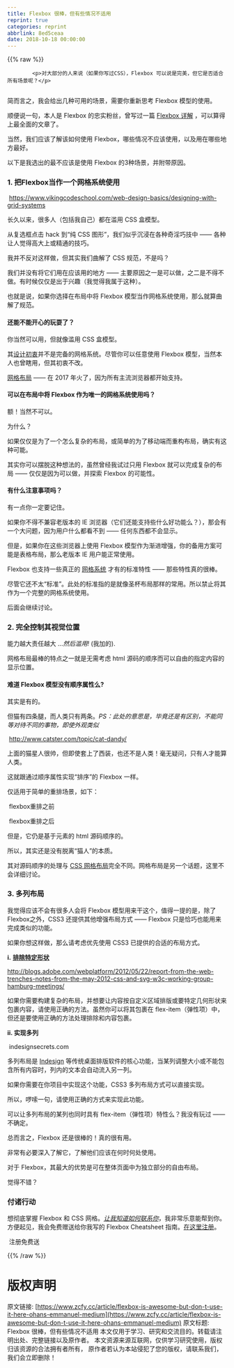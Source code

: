 ```yaml
---
title: Flexbox 很棒，但有些情况不适用
reprint: true
categories: reprint
abbrlink: 8ed5ceaa
date: 2018-10-18 00:00:00
---
```


{{% raw %}}

            <p>对大部分的人来说（如果你写过CSS），Flexbox 可以说是完美，但它是否适合所有场景呢？</p>
<p><img src="https://cdn-images-1.medium.com/max/1600/1*GHWUvoGa5fZLrGRjQuSnKg.jpeg" alt=""></p>
<p>简而言之，我会给出几种可用的场景，需要你重新思考 Flexbox 模型的使用。</p>
<p>顺便说一句，本人是 Flexbox 的忠实粉丝，曾写过一篇 <a href="https://medium.freecodecamp.com/understanding-flexbox-everything-you-need-to-know-b4013d4dc9af"> Flexbox 详解</a> ，可以算得上最全面的文章了。</p>
<p>当然，我们应该了解该如何使用 Flexbox，哪些情况不应该使用，以及用在哪些地方最好。</p>
<p>以下是我选出的最不应该是使用 Flexbox 的3种场景，并附带原因。</p>
<h3><strong>1. 把Flexbox当作一个网格系统使用</strong></h3>
<p><img src="https://cdn-images-1.medium.com/max/1600/1*bOjvKp2CL7WH6d8XdVkEnw.png" alt="">
<a href="https://www.vikingcodeschool.com/web-design-basics/designing-with-grid-systems">https://www.vikingcodeschool.com/web-design-basics/designing-with-grid-systems</a></p>
<p>长久以来，很多人（包括我自己）都在滥用 CSS 盒模型。</p>
<p>从复选框点击 hack 到“纯 CSS 图形”，我们似乎沉浸在各种奇淫巧技中 —— 各种让人觉得高大上或精通的技巧。</p>
<p>我并不反对这样做，但其实我们曲解了 CSS 规范，不是吗？</p>
<p>我们并没有将它们用在应该用的地方 —— 主要原因之一是可以做，之二是不得不做。有时候仅仅是出于兴趣（我觉得我属于这种）。</p>
<p>也就是说，如果你选择在布局中将 Flexbox 模型当作网格系统使用，那么就算曲解了规范。</p>
<h4><strong>还能不能开心的玩耍了？</strong></h4>
<p>你当然可以用，但就像滥用 CSS 盒模型。</p>
<p>其<a href="">设计初衷</a>并不是完备的网格系统。尽管你可以任意使用 Flexbox 模型，当然本人也曾瞎用，但其初衷不改。</p>
<p><a href="">网格布局</a>  —— 在 2017 年火了，因为所有主流浏览器都开始支持。</p>
<h4><strong>可以在布局中将 Flexbox 作为唯一的网格系统使用吗？</strong></h4>
<p>额！当然不可以。</p>
<p>为什么？</p>
<p>如果仅仅是为了一个怎么复杂的布局，或简单的为了移动端而重构布局，确实有这种可能。</p>
<p>其实你可以摆脱这种想法的，虽然曾经我试过只用 Flexbox 就可以完成复杂的布局 —— 仅仅是因为可以做，并探索 Flexbox 的可能性。</p>
<h4><strong>有什么注意事项吗？</strong></h4>
<p>有一点你一定要记住。</p>
<p>如果你不得不兼容老版本的 IE 浏览器（它们还能支持些什么好功能么？），那会有一个大问题，因为用户什么都看不到 —— 任何东西都不会显示。</p>
<p>但是，如果你在这些浏览器上使用 Flexbox 模型作为渐进增强，你的备用方案可能是表格布局，那么老版本 IE 用户能正常使用。</p>
<p>Flexbox 也支持一些真正的 <a href="">网格系统</a> 才有的标准特性 —— 那些特性真的很棒。</p>
<p>尽管它还不太“标准”。此处的标准指的是就像圣杯布局那样的常用。所以禁止将其作为一个完整的网格系统使用。</p>
<p>后面会继续讨论。</p>
<h3><strong>2. 完全控制其视觉位置</strong></h3>
<p>能力越大责任越大 ...<em>然后滥用!</em> (我加的).</p>
<p>网格布局最棒的特点之一就是无需考虑 html 源码的顺序而可以自由的指定内容的显示位置。</p>
<h4><strong>难道 Flexbox 模型没有顺序属性么? </strong></h4>
<p>其实是有的。</p>
<p>但猫有四条腿，而人类只有两条。<em>PS：此处的意思是，毕竟还是有区别，不能同等对待不同的事物，即使外观类似</em></p>
<p><img src="https://cdn-images-1.medium.com/max/1600/1*FqN2jAlgxrH02c0wrZZvoQ.jpeg" alt="">
<a href="http://www.catster.com/topic/cat-dandy/">http://www.catster.com/topic/cat-dandy/</a></p>
<p>上面的猫星人很帅，但即使套上了西装，也还不是人类！毫无疑问，只有人才能算人类。</p>
<p>这就跟通过顺序属性实现“排序”的 Flexbox 一样。</p>
<p>仅适用于简单的重排场景，如下：</p>
<p><img src="https://cdn-images-1.medium.com/max/1600/1*N9Ga3Z2OEBCEfdTzQcOPHg.png" alt="">
flexbox重排之前</p>
<p><img src="https://cdn-images-1.medium.com/max/1600/1*om-VcwoLbwPf1IaAMzmOvw.png" alt="">
flexbox重排之后</p>
<p>但是，它仍是基于元素的 html 源码顺序的。</p>
<p>所以，其实还是没有脱离“猫人”的本质。</p>
<p>其对源码顺序的处理与 <a href="https://www.w3.org/TR/css-grid-1/#overview">CSS 网格布局</a>完全不同。网格布局是另一个话题，这里不会详细讨论。</p>
<h3><strong>3. 多列布局</strong></h3>
<p>我觉得应该不会有很多人会将 Flexbox 模型用来干这个，值得一提的是，除了Flexbox之外，CSS3 还提供其他增强布局方式 —— Flexbox 只是恰巧也能用来完成类似的功能。</p>
<p>如果你想这样做，那么请考虑优先使用 CSS3 已提供的合适的布局方式。</p>
<p><strong>i.</strong> <a href="https://www.w3.org/TR/2012/WD-css3-exclusions-20120503/"><strong>排除特定形状</strong></a></p>
<p><img src="https://cdn-images-1.medium.com/max/1600/1*xOzOdXwwEXLmRAVeS4r0wg.jpeg" alt=""><a href="http://blogs.adobe.com/webplatform/2012/05/22/report-from-the-web-trenches-notes-from-the-may-2012-css-and-svg-w3c-working-group-hamburg-meetings/">http://blogs.adobe.com/webplatform/2012/05/22/report-from-the-web-trenches-notes-from-the-may-2012-css-and-svg-w3c-working-group-hamburg-meetings/</a></p>
<p>如果你需要构建复杂的布局，并想要让内容按自定义区域排版或要特定几何形状来包裹内容，请使用正确的方法。虽然你可以将其包裹在 flex-item（弹性项）中，但还是要使用正确的方法处理排除和内容包裹。</p>
<p><strong>ii. 实现多列</strong></p>
<p><img src="https://cdn-images-1.medium.com/max/1600/1*lrWW6GkHG4n6AswnbJeq5g.jpeg" alt="">
indesignsecrets.com</p>
<p>多列布局是 <a href="http://www.adobe.com/products/indesign.html">Indesign</a> 等传统桌面排版软件的核心功能，当某列调整大小或不能包含所有内容时，列内的文本会自动流入另一列。</p>
<p>如果你需要在你项目中实现这个功能，CSS3 多列布局方式可以直接实现。</p>
<p>所以，啰嗦一句，请使用正确的方式来实现此功能。</p>
<p>可以让多列布局的某列也同时具有 flex-item（弹性项）特性么？我没有玩过 —— 不确定。</p>
<p>总而言之，Flexbox 还是很棒的！真的很有用。</p>
<p>非常有必要深入了解它，了解他们应该在何时何处使用。</p>
<p>对于 Flexbox，其最大的优势是可在整体页面中为独立部分的自由布局。</p>
<p>觉得不错？</p>
<h3>付诸行动</h3>
<p>想彻底掌握 Flexbox 和 CSS 网格。<a href="https://goo.gl/forms/5c9lgDcT2DQta0M63"><em>让我知道如何联系你</em></a>，我非常乐意能帮到你。方便起见，我会免费赠送给你我写的 Flexbox Cheatsheet 指南。<a href="https://goo.gl/forms/5c9lgDcT2DQta0M63">在这里注册</a>。</p>
<p><img src="https://cdn-images-1.medium.com/max/1600/1*Tg2lj3QvdhqZNn0vB2ri2w.jpeg" alt="">
注册免费送</p>

          
{{% /raw %}}

# 版权声明
原文链接: [https://www.zcfy.cc/article/flexbox-is-awesome-but-don-t-use-it-here-ohans-emmanuel-medium](https://www.zcfy.cc/article/flexbox-is-awesome-but-don-t-use-it-here-ohans-emmanuel-medium)
原文标题: Flexbox 很棒，但有些情况不适用
本文仅用于学习、研究和交流目的。转载请注明出处、完整链接以及原作者。
本文资源来源互联网，仅供学习研究使用，版权归该资源的合法拥有者所有，
原作者若认为本站侵犯了您的版权，请联系我们，我们会立即删除！
